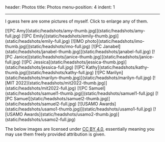 header: Photos
title: Photos
menu-position: 4
indent: 1

---

I guess here are some pictures of myself.
Click to enlarge any of them.

<style type="text/css">
@keyframes glow-yellow {
  from { box-shadow: 0px 0px 35px #bbbb33 }
  to  { box-shadow: 0px 0px 45px #eeeecc }
}

#photo-gallery a > img {
  height: 96px;
  width: 96px;
  object-fit: cover;
  margin: 6px 6px 6px 6px;
  box-shadow: 0px 0px 15px #6666dd;
}
#photo-gallery a:hover > img {
  animation-name: glow-yellow;
  animation-duration: 2s;
}
</style>

<div id="photo-gallery" markdown="1">
[![PC Amy](static/headshots/amy-thumb.jpg)](static/headshots/amy-full.jpg)
[![PC Emily](static/headshots/emily-thumb.jpg)](static/headshots/emily-full.jpg)
[![IMO photo](static/headshots/imo-thumb.jpg)](static/headshots/imo-full.jpg)
[![PC Janabel](static/headshots/janabel-thumb.jpg)](static/headshots/janabel-full.jpg)
[![PC Janice](static/headshots/janice-thumb.jpg)](static/headshots/janice-full.jpg)
[![PC Jessica](static/headshots/jessica-thumb.jpg)](static/headshots/jessica-full.jpg)
[![PC Kathy](static/headshots/kathy-thumb.jpg)](static/headshots/kathy-full.jpg)
[![PC Marilyn](static/headshots/marilyn-thumb.jpg)](static/headshots/marilyn-full.jpg)
[![MIT 2022](static/headshots/mit2022-thumb.jpg)](static/headshots/mit2022-full.jpg)
[![PC Samuel](static/headshots/samuel1-thumb.jpg)](static/headshots/samuel1-full.jpg)
[![PC Samuel](static/headshots/samuel2-thumb.jpg)](static/headshots/samuel2-full.jpg)
[![USAMO Awards](static/headshots/usamo1-thumb.jpg)](static/headshots/usamo1-full.jpg)
[![USAMO Awards](static/headshots/usamo2-thumb.jpg)](static/headshots/usamo2-full.jpg)
</div>

The below images are licensed under
[CC BY 4.0](https://creativecommons.org/licenses/by/4.0/),
essentially meaning you may use them freely provided attribution is given.
